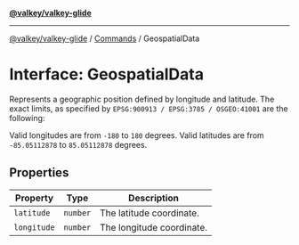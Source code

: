 [**@valkey/valkey-glide**](../../README.md)

***

[@valkey/valkey-glide](../../modules.md) / [Commands](../README.md) / GeospatialData

# Interface: GeospatialData

Represents a geographic position defined by longitude and latitude.
The exact limits, as specified by `EPSG:900913 / EPSG:3785 / OSGEO:41001` are the
following:

  Valid longitudes are from `-180` to `180` degrees.
  Valid latitudes are from `-85.05112878` to `85.05112878` degrees.

## Properties

| Property | Type | Description |
| ------ | ------ | ------ |
| <a id="latitude"></a> `latitude` | `number` | The latitude coordinate. |
| <a id="longitude"></a> `longitude` | `number` | The longitude coordinate. |
